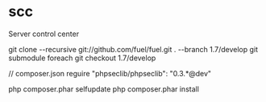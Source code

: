scc
===

Server control center

git clone --recursive git://github.com/fuel/fuel.git . --branch 1.7/develop
git submodule foreach git checkout 1.7/develop

// composer.json reguire "phpseclib/phpseclib": "0.3.*@dev"

php composer.phar selfupdate
php composer.phar install
